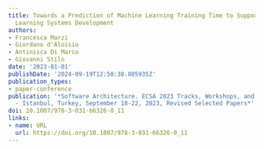 ```yaml
---
title: Towards a Prediction of Machine Learning Training Time to Support Continuous
  Learning Systems Development
authors:
- Francesca Marzi
- Giordano d'Aloisio
- Antinisca Di Marco
- Giovanni Stilo
date: '2023-01-01'
publishDate: '2024-09-19T12:50:38.805935Z'
publication_types:
- paper-conference
publication: '*Software Architecture. ECSA 2023 Tracks, Workshops, and Doctoral Symposium
  - Istanbul, Turkey, September 18-22, 2023, Revised Selected Papers*'
doi: 10.1007/978-3-031-66326-0_11
links:
- name: URL
  url: https://doi.org/10.1007/978-3-031-66326-0_11
---
```

